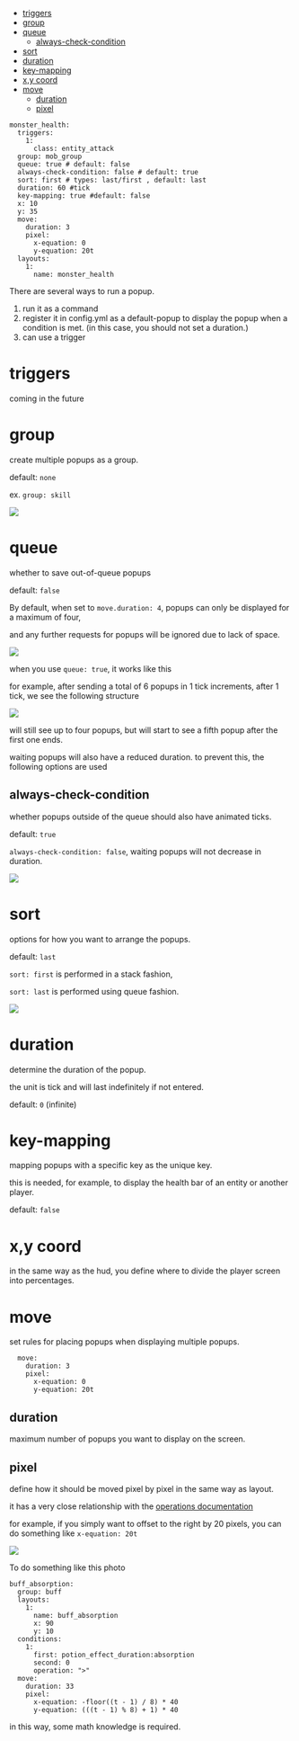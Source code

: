 - [triggers](https://github.com/toxicity188/BetterHud/wiki/popups#triggers)
- [group](https://github.com/toxicity188/BetterHud/wiki/popups#group)
- [queue](https://github.com/toxicity188/BetterHud/wiki/popups#queue)
  - [always-check-condition](https://github.com/toxicity188/BetterHud/wiki/popups#always-check-condition)
- [sort](https://github.com/toxicity188/BetterHud/wiki/popups#sort)
- [duration](https://github.com/toxicity188/BetterHud/wiki/popups#duration)
- [key-mapping](https://github.com/toxicity188/BetterHud/wiki/popups#key-mapping)
- [x,y coord](https://github.com/toxicity188/BetterHud/wiki/popups#xy-coord)
- [move](https://github.com/toxicity188/BetterHud/wiki/popups#move)
  - [duration](https://github.com/toxicity188/BetterHud/wiki/popups#duration-1)
  - [pixel](https://github.com/toxicity188/BetterHud/wiki/popups#pixel)



```
monster_health:
  triggers:
    1:
      class: entity_attack
  group: mob_group
  queue: true # default: false
  always-check-condition: false # default: true
  sort: first # types: last/first , default: last
  duration: 60 #tick
  key-mapping: true #default: false
  x: 10
  y: 35
  move:
    duration: 3
    pixel:
      x-equation: 0
      y-equation: 20t
  layouts:
    1:
      name: monster_health
```

There are several ways to run a popup.
1. run it as a command
2. register it in config.yml as a default-popup to display the popup when a condition is met. (in this case, you should not set a duration.)
3. can use a trigger

# triggers
coming in the future

# group
create multiple popups as a group.

default: `none`

ex. `group: skill`

![](https://i.imgur.com/jvkTS02.png)


# queue
whether to save out-of-queue popups

default: `false`

By default, when set to `move.duration: 4`, popups can only be displayed for a maximum of four,

and any further requests for popups will be ignored due to lack of space.

![](https://i.imgur.com/upXOXh9.png)

when you use `queue: true`, it works like this

for example, after sending a total of 6 popups in 1 tick increments, after 1 tick, we see the following structure

![](https://i.imgur.com/39O3Mim.png)

will still see up to four popups, but will start to see a fifth popup after the first one ends.

waiting popups will also have a reduced duration. to prevent this, the following options are used

## always-check-condition

whether popups outside of the queue should also have animated ticks.

default: `true`

`always-check-condition: false`, waiting popups will not decrease in duration.

![](https://i.imgur.com/0wdOKLs.png)

# sort

options for how you want to arrange the popups.

default: `last`

`sort: first` is performed in a stack fashion,

`sort: last` is performed using queue fashion.

![](https://i.imgur.com/BMJOFP5.png)

# duration
determine the duration of the popup.

the unit is tick and will last indefinitely if not entered.

default: `0` (infinite)

# key-mapping
mapping popups with a specific key as the unique key.

this is needed, for example, to display the health bar of an entity or another player.

default: `false`

# x,y coord
in the same way as the hud, you define where to divide the player screen into percentages.

# move
set rules for placing popups when displaying multiple popups.

```
  move:
    duration: 3
    pixel:
      x-equation: 0
      y-equation: 20t
```

## duration
maximum number of popups you want to display on the screen.

## pixel
define how it should be moved pixel by pixel in the same way as layout.

it has a very close relationship with the [operations documentation](https://github.com/toxicity188/BetterHud/wiki/operations)

for example, if you simply want to offset to the right by 20 pixels, you can do something like `x-equation: 20t`

![](https://github.com/toxicity188/BetterHud/assets/114675706/3bef5f14-9d94-498d-95f2-c484e5cc6ef1)

To do something like this photo 
```
buff_absorption:
  group: buff
  layouts:
    1:
      name: buff_absorption
      x: 90
      y: 10
  conditions:
    1:
      first: potion_effect_duration:absorption
      second: 0
      operation: ">"
  move:
    duration: 33
    pixel:
      x-equation: -floor((t - 1) / 8) * 40
      y-equation: (((t - 1) % 8) + 1) * 40
 ```
in this way, some math knowledge is required.